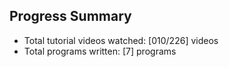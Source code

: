 ## Progress Summary

- Total tutorial videos watched: [010/226] videos
- Total programs written: [7] programs

